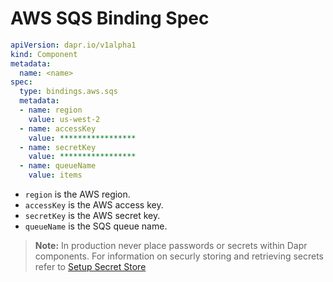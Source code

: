 # AWS SQS Binding Spec

```yml
apiVersion: dapr.io/v1alpha1
kind: Component
metadata:
  name: <name>
spec:
  type: bindings.aws.sqs
  metadata:
  - name: region
    value: us-west-2
  - name: accessKey
    value: *****************
  - name: secretKey
    value: *****************
  - name: queueName
    value: items
```

- `region` is the AWS region.
- `accessKey` is the AWS access key.
- `secretKey` is the AWS secret key.
- `queueName` is the SQS queue name.

> **Note:** In production never place passwords or secrets within Dapr components. For information on securly storing and retrieving secrets refer to [Setup Secret Store](../../../howto/setup-secret-store)